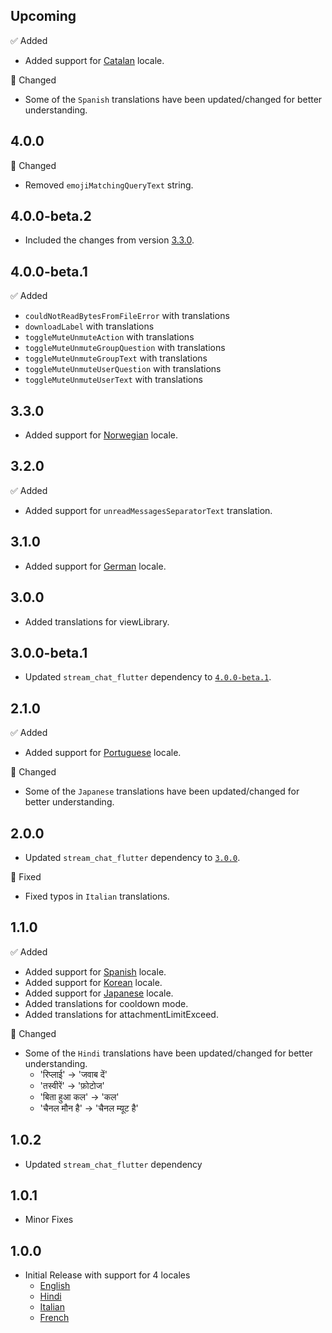 ## Upcoming

✅ Added

* Added support for [Catalan](https://github.com/GetStream/stream-chat-flutter/blob/master/packages/stream_chat_localizations/lib/src/stream_chat_localizations_ca.dart) locale.

🔄 Changed

* Some of the `Spanish` translations have been updated/changed for better understanding.

## 4.0.0

🔄 Changed

* Removed `emojiMatchingQueryText` string.

## 4.0.0-beta.2

* Included the changes from version [3.3.0](#330).

## 4.0.0-beta.1

✅ Added

* `couldNotReadBytesFromFileError` with translations
* `downloadLabel` with translations
* `toggleMuteUnmuteAction` with translations
* `toggleMuteUnmuteGroupQuestion` with translations
* `toggleMuteUnmuteGroupText` with translations
* `toggleMuteUnmuteUserQuestion` with translations
* `toggleMuteUnmuteUserText` with translations

## 3.3.0

* Added support for [Norwegian](https://github.com/GetStream/stream-chat-flutter/blob/master/packages/stream_chat_localizations/lib/src/stream_chat_localizations_no.dart) locale.

## 3.2.0

✅ Added

* Added support for `unreadMessagesSeparatorText` translation.

## 3.1.0

* Added support for [German](https://github.com/GetStream/stream-chat-flutter/blob/master/packages/stream_chat_localizations/lib/src/stream_chat_localizations_de.dart) locale.

## 3.0.0

* Added translations for viewLibrary.

## 3.0.0-beta.1

* Updated `stream_chat_flutter` dependency to [`4.0.0-beta.1`](https://pub.dev/packages/stream_chat_flutter/changelog).

## 2.1.0

✅ Added

* Added support for [Portuguese](https://github.com/GetStream/stream-chat-flutter/blob/master/packages/stream_chat_localizations/lib/src/stream_chat_localizations_pt.dart) locale.

🔄 Changed

* Some of the `Japanese` translations have been updated/changed for better understanding.

## 2.0.0

* Updated `stream_chat_flutter` dependency to [`3.0.0`](https://pub.dev/packages/stream_chat_flutter/changelog).

🐞 Fixed

* Fixed typos in `Italian` translations.

## 1.1.0

✅ Added

* Added support for [Spanish](https://github.com/GetStream/stream-chat-flutter/blob/master/packages/stream_chat_localizations/lib/src/stream_chat_localizations_es.dart) locale.
* Added support for [Korean](https://github.com/GetStream/stream-chat-flutter/blob/master/packages/stream_chat_localizations/lib/src/stream_chat_localizations_ko.dart) locale.
* Added support for [Japanese](https://github.com/GetStream/stream-chat-flutter/blob/master/packages/stream_chat_localizations/lib/src/stream_chat_localizations_ja.dart) locale.
* Added translations for cooldown mode.
* Added translations for attachmentLimitExceed.

🔄 Changed

* Some of the `Hindi` translations have been updated/changed for better understanding.
    - 'रिप्लाई' -> 'जवाब दें'
    - 'तस्वीरें' -> 'फ़ोटोज'
    - 'बिता हुआ कल' -> 'कल'
    - 'चैनल मौन है' -> 'चैनल म्यूट है'
    
## 1.0.2

* Updated `stream_chat_flutter` dependency

## 1.0.1

* Minor Fixes

## 1.0.0

* Initial Release with support for 4 locales
    - [English](https://github.com/GetStream/stream-chat-flutter/blob/master/packages/stream_chat_localizations/lib/src/stream_chat_localizations_en.dart)
    - [Hindi](https://github.com/GetStream/stream-chat-flutter/blob/master/packages/stream_chat_localizations/lib/src/stream_chat_localizations_hi.dart)
    - [Italian](https://github.com/GetStream/stream-chat-flutter/blob/master/packages/stream_chat_localizations/lib/src/stream_chat_localizations_it.dart)
    - [French](https://github.com/GetStream/stream-chat-flutter/blob/master/packages/stream_chat_localizations/lib/src/stream_chat_localizations_fr.dart)
